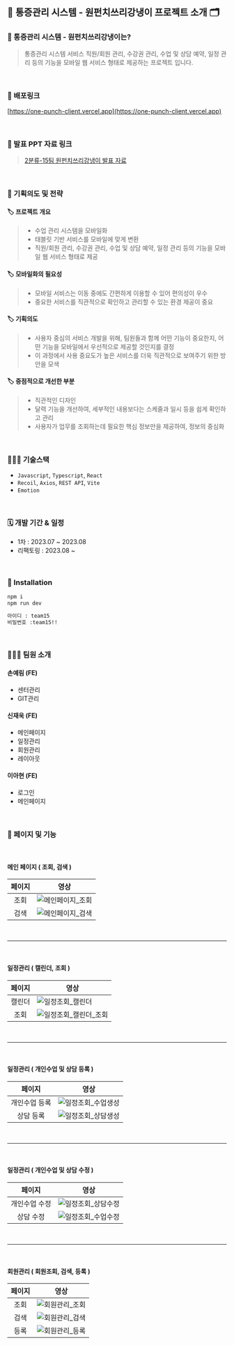 ## 🦷 통증관리 시스템 - 원펀치쓰리강냉이 프로젝트 소개 🗂

### 🦷 통증관리 시스템 - 원펀치쓰리강냉이는?
> 통증관리 시스템 서비스 직원/회원 관리, 수강권 관리, 수업 및 상담 예약, 일정 관리 등의 기능을 모바일 웹 서비스 형태로 제공하는 프로젝트 입니다.

<br/>

### 🚀 배포링크
 [https://one-punch-client.vercel.app](https://one-punch-client.vercel.app)

 <br />

 ### 📝 발표 PPT 자료 링크

> [2분류-15팀 원펀치쓰리강냉이 발표 자료](https://www.miricanvas.com/v/12a9y4o)

<br/>

 ### 📌 기획의도 및 전략
 #### 🏷️ 프로젝트 개요
> - 수업 관리 시스템을 모바일화
> - 태블릿 기반 서비스를 모바일에 맞게 변환
> - 직원/회원 관리, 수강권 관리, 수업 및 상담 예약, 일정 관리 등의 기능을 모바일 웹 서비스 형태로 제공

 #### 🏷️ 모바일화의 필요성
> - 모바일 서비스는 이동 중에도 간편하게 이용할 수 있어 편의성이 우수
> - 중요한 서비스를 직관적으로 확인하고 관리할 수 있는 환경 제공이 중요

 #### 🏷️ 기획의도
> - 사용자 중심의 서비스 개발을 위해, 팀원들과 함께 어떤 기능이 중요한지, 어떤 기능을 모바일에서 우선적으로 제공할 것인지를 결정
> - 이 과정에서 사용 중요도가 높은 서비스를 더욱 직관적으로 보여주기 위한 방안을 모색

 #### 🏷️ 중점적으로 개선한 부분
> - 직관적인 디자인
> - 달력 기능을 개선하여, 세부적인 내용보다는 스케줄과 일시 등을 쉽게 확인하고 관리
> - 사용자가 업무를 조회하는데 필요한 핵심 정보만을 제공하여, 정보의 중심화

<br/>

### 🧑🏻‍💻 기술스택

- `Javascript`, `Typescript`, `React`
- `Recoil`,  `Axios`, `REST API`, `Vite`
- `Emotion`

<br />

### 🗓 개발 기간 & 일정

- 1차 : 2023.07 ~ 2023.08
- 리팩토링 : 2023.08 ~

<br/>

### 🔧 Installation

```bash
npm i
npm run dev
```

```bash
아이디 : team15
비밀번호 :team15!!
```
<br/>

### 🧑‍🤝‍🧑 팀원 소개

#### 손예림 (FE)
- 센터관리
- GIT관리

#### 신재욱 (FE)
- 메인페이지
- 일정관리
- 회원관리
- 레이아웃

#### 이아현 (FE)
- 로그인
- 메인페이지

<br/>


### 🎨 페이지 및 기능

<br/>

#### 메인 페이지 ( 조회, 검색 )

|         페이지           | 영상                                                                                                                                         |
| :------------------:  | ------------------------------------------------------------------------------------------------------------------------------------------- |
|  조회  | ![메인페이지_조회](https://github.com/pie-sfac/2-15-onePunch/assets/114569429/6f333ec7-afb3-40dc-901a-7f214dadec55) |
| 검색 | ![메인페이지_검색](https://github.com/pie-sfac/2-15-onePunch/assets/114569429/188f798e-80e2-4403-a485-abbda6632acd) | 

<br/>

***

<br/>

#### 일정관리 ( 캘린더, 조회 )

|         페이지           | 영상                                                                                                                                         |
| :------------------:  | ------------------------------------------------------------------------------------------------------------------------------------------- |
|  캘린더  | ![일정조회_캘린더](https://github.com/pie-sfac/2-15-onePunch/assets/114569429/e14172cc-1d78-4607-a79b-86ee465801ea) |
| 조회 | ![일정조회_캘린더_조회](https://github.com/pie-sfac/2-15-onePunch/assets/114569429/d4f36cdb-ce88-4bb1-a484-b11ca46e6fb8) | 

<br/>

***

<br/>

#### 일정관리 ( 개인수업 및 상담 등록 )

|         페이지           | 영상                                                                                                                                         |
| :------------------:  | ------------------------------------------------------------------------------------------------------------------------------------------- |
|  개인수업 등록  | ![일정조회_수업생성](https://github.com/pie-sfac/2-15-onePunch/assets/114569429/283d533a-376a-4299-bc8d-ffa658f45885) |
| 상담 등록 | ![일정조회_상담생성](https://github.com/pie-sfac/2-15-onePunch/assets/114569429/284aceb6-0690-4a62-a3c3-1c00f19fdaaf) | 

<br/>

***

<br/>

#### 일정관리 ( 개인수업 및 상담 수정 )

|         페이지           | 영상                                                                                                                                         |
| :------------------:  | ------------------------------------------------------------------------------------------------------------------------------------------- |
|  개인수업 수정  | ![일정조회_상담수정](https://github.com/pie-sfac/2-15-onePunch/assets/114569429/46a598a9-bd70-467c-9a4e-5909768096de) |
| 상담 수정 | ![일정조회_수업수정](https://github.com/pie-sfac/2-15-onePunch/assets/114569429/bdbd291d-4bb0-4e28-af42-633950262a6c) | 

<br/>

***

<br/>

#### 회원관리 ( 회원조회, 검색, 등록 )

|         페이지           | 영상                                                                                                                                         |
| :------------------:  | ------------------------------------------------------------------------------------------------------------------------------------------- |
|  조회  | ![회원관리_조회](https://github.com/pie-sfac/2-15-onePunch/assets/114569429/c488b694-c02b-4a8e-b84d-642e3f18f4d5) |
| 검색 | ![회원관리_검색](https://github.com/pie-sfac/2-15-onePunch/assets/114569429/92e981dc-cb21-458a-a0ae-f315466115dd) | 
| 등록 | ![회원관리_등록](https://github.com/pie-sfac/2-15-onePunch/assets/114569429/93b0068a-d6a6-4998-9cdd-a8b0f22dcc4d) | 
